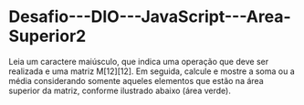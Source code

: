 # Desafio---DIO---JavaScript---Area-Superior2
Leia um caractere maiúsculo, que indica uma operação que deve ser realizada e uma matriz M[12][12]. Em seguida, calcule e mostre a soma ou a média considerando somente aqueles elementos que estão na área superior da matriz, conforme ilustrado abaixo (área verde).
